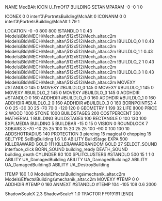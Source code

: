 NAME MecBAlt
ICON U_FrnOf17
BUILDING
SETANMPARAM -0 -0 1 0

ICONEX 0 0 interf3\PortretsBuilding\MchAlt 0
ICONANM 0 0 interf3\PortretsBuilding\MchAlt 1 79 1

LOCATION -0 -0 800 800
!STANDLO      1 0.43 Models\Bld\MECH\Mech_altar\512x512\Mech_altar.c2m Models\Bld\MECH\Mech_altar\512x512\Mech_altar.c2m
!BUILDLO_0    1 0.43 Models\Bld\MECH\Mech_altar\512x512\Mech_altar.c2m Models\Bld\MECH\Mech_altar\512x512\Mech_altar.c2m
!BUILDLO_1    1 0.43 Models\Bld\MECH\Mech_altar\512x512\Mech_altar.c2m Models\Bld\MECH\Mech_altar\512x512\Mech_altar.c2m
!BUILDLO_2    1 0.43 Models\Bld\MECH\Mech_altar\512x512\Mech_altar.c2m Models\Bld\MECH\Mech_altar\512x512\Mech_altar.c2m
!BUILDLO_3    1 0.43 Models\Bld\MECH\Mech_altar\512x512\Mech_altar.c2m Models\Bld\MECH\Mech_altar\512x512\Mech_altar.c2m
MOVEXY #STANDLO   145 0
MOVEXY #BUILDLO_0 145 0
MOVEXY #BUILDLO_1 145 0
MOVEXY #BUILDLO_2 145 0
MOVEXY #BUILDLO_3 145 0
ADDHDIR #STANDLO 0 160
ADDHDIR #BUILDLO_0 0 160
ADDHDIR #BUILDLO_1 0 160
ADDHDIR #BUILDLO_2 0 160
ADDHDIR #BUILDLO_3 0 160
BORNPOINTS3 4 0 0 25 -30 30 25 -70 70 0 -120 120 0
GEOMETRY 1 199 32
LIFE     8000
PRICE 2 WOOD 1000 STONE 1000
BUILDSTAGES 200
COSTPERCENT 300
MATHERIAL 1 BUILDING
BUILDSTAGES 100
RECTANGLE    0 100 130 100
EXPLMEDIA BUILDING 5
BUILDBAR -15 0 15 0
VISION 0
ROUNDLOCK 7
3DBARS 3 -70 -10 25 25 100 15 20 25 25 100 -90 0 100 100 10
ADDSHOTRADIUS 140
PROTECTION 3 piercing 15 magical 0 chopping 15
SELTYPE SelBigBuilding 1.6 1.6
ABILITY BuildStage
EXPA 500
KILLERAWARD             GOLD 111
KILLERAWARDRANDOM       GOLD 27
SELECT_SOUND interface_click
BORN_SOUND building_ready
DEATH_SOUND building_death
CYLINDER 80 100
SPLITCLUSTERS #STANDLO 500 15 1 1 0
ABILITY UA_DamagedBuilding
ABILITY UA_DamagedBuilding2
ABILITY UA_DamagedBuilding3
ABILITY UA_DestroyBuilding

!TEMP 180 1.0 Models\Effects\Buildings\mechanik_altar.c2m Models\Effects\Buildings\mechanik_altar.c2m
MOVEXY  #TEMP 0 0
ADDHDIR #TEMP 0 160
ANMEXT #STANDLO #TEMP 104 -105 108 0.6 2000

ShadowScaleX 2.3
ShadowScaleY 1.0
TFACTOR FF919191
[END]
